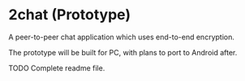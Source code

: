 # 2chat (Prototype)
A peer-to-peer chat application which uses end-to-end encryption.

The prototype will be built for PC, with plans to port to Android after.

TODO Complete readme file.
